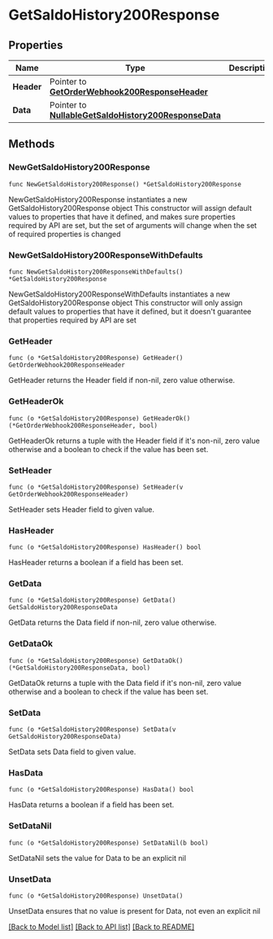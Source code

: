 # GetSaldoHistory200Response

## Properties

Name | Type | Description | Notes
------------ | ------------- | ------------- | -------------
**Header** | Pointer to [**GetOrderWebhook200ResponseHeader**](GetOrderWebhook200ResponseHeader.md) |  | [optional] 
**Data** | Pointer to [**NullableGetSaldoHistory200ResponseData**](GetSaldoHistory200ResponseData.md) |  | [optional] 

## Methods

### NewGetSaldoHistory200Response

`func NewGetSaldoHistory200Response() *GetSaldoHistory200Response`

NewGetSaldoHistory200Response instantiates a new GetSaldoHistory200Response object
This constructor will assign default values to properties that have it defined,
and makes sure properties required by API are set, but the set of arguments
will change when the set of required properties is changed

### NewGetSaldoHistory200ResponseWithDefaults

`func NewGetSaldoHistory200ResponseWithDefaults() *GetSaldoHistory200Response`

NewGetSaldoHistory200ResponseWithDefaults instantiates a new GetSaldoHistory200Response object
This constructor will only assign default values to properties that have it defined,
but it doesn't guarantee that properties required by API are set

### GetHeader

`func (o *GetSaldoHistory200Response) GetHeader() GetOrderWebhook200ResponseHeader`

GetHeader returns the Header field if non-nil, zero value otherwise.

### GetHeaderOk

`func (o *GetSaldoHistory200Response) GetHeaderOk() (*GetOrderWebhook200ResponseHeader, bool)`

GetHeaderOk returns a tuple with the Header field if it's non-nil, zero value otherwise
and a boolean to check if the value has been set.

### SetHeader

`func (o *GetSaldoHistory200Response) SetHeader(v GetOrderWebhook200ResponseHeader)`

SetHeader sets Header field to given value.

### HasHeader

`func (o *GetSaldoHistory200Response) HasHeader() bool`

HasHeader returns a boolean if a field has been set.

### GetData

`func (o *GetSaldoHistory200Response) GetData() GetSaldoHistory200ResponseData`

GetData returns the Data field if non-nil, zero value otherwise.

### GetDataOk

`func (o *GetSaldoHistory200Response) GetDataOk() (*GetSaldoHistory200ResponseData, bool)`

GetDataOk returns a tuple with the Data field if it's non-nil, zero value otherwise
and a boolean to check if the value has been set.

### SetData

`func (o *GetSaldoHistory200Response) SetData(v GetSaldoHistory200ResponseData)`

SetData sets Data field to given value.

### HasData

`func (o *GetSaldoHistory200Response) HasData() bool`

HasData returns a boolean if a field has been set.

### SetDataNil

`func (o *GetSaldoHistory200Response) SetDataNil(b bool)`

 SetDataNil sets the value for Data to be an explicit nil

### UnsetData
`func (o *GetSaldoHistory200Response) UnsetData()`

UnsetData ensures that no value is present for Data, not even an explicit nil

[[Back to Model list]](../README.md#documentation-for-models) [[Back to API list]](../README.md#documentation-for-api-endpoints) [[Back to README]](../README.md)


